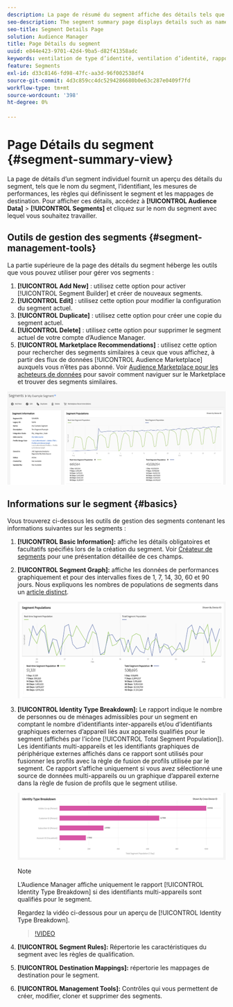 ```yaml
---
description: La page de résumé du segment affiche des détails tels que le nom, les caractéristiques du segment, les règles, les données de performances et les informations de mappage des destinations.
seo-description: The segment summary page displays details such as name, traits in the segment, rules, performance data, and destination mapping information.
seo-title: Segment Details Page
solution: Audience Manager
title: Page Détails du segment
uuid: e844e423-9701-42d4-9ba5-d82f41358adc
keywords: ventilation de type d’identité, ventilation d’identité, rapport d’identité d’audience, multi-appareils, identifiant multi-appareils, identifiant d’appareil
feature: Segments
exl-id: d33c8146-fd98-47fc-aa3d-96f002538df4
source-git-commit: 4d3c859cc4dc5294286680b0e63c287e0409f7fd
workflow-type: tm+mt
source-wordcount: '398'
ht-degree: 0%

---
```


# Page Détails du segment {#segment-summary-view}

La page de détails d’un segment individuel fournit un aperçu des détails du segment, tels que le nom du segment, l’identifiant, les mesures de performances, les règles qui définissent le segment et les mappages de destination. Pour afficher ces détails, accédez à **[!UICONTROL Audience Data]** > **[!UICONTROL Segments]** et cliquez sur le nom du segment avec lequel vous souhaitez travailler.

## Outils de gestion des segments {#segment-management-tools}

La partie supérieure de la page des détails du segment héberge les outils que vous pouvez utiliser pour gérer vos segments :

1. **[!UICONTROL Add New]** : utilisez cette option pour activer [!UICONTROL Segment Builder] et créer de nouveaux segments.
2. **[!UICONTROL Edit]** : utilisez cette option pour modifier la configuration du segment actuel.
3. **[!UICONTROL Duplicate]** : utilisez cette option pour créer une copie du segment actuel.
4. **[!UICONTROL Delete]** : utilisez cette option pour supprimer le segment actuel de votre compte d’Audience Manager.
5. **[!UICONTROL Marketplace Recommendations]** : utilisez cette option pour rechercher des segments similaires à ceux que vous affichez, à partir des flux de données [!UICONTROL Audience Marketplace] auxquels vous n’êtes pas abonné. Voir [Audience Marketplace pour les acheteurs de données](../audience-marketplace/marketplace-data-buyers/marketplace-data-buyers.md) pour savoir comment naviguer sur le Marketplace et trouver des segments similaires.

![basic-segment-information](assets/basic-segment-information.png)

## Informations sur le segment {#basics}

Vous trouverez ci-dessous les outils de gestion des segments contenant les informations suivantes sur les segments :

1. **[!UICONTROL Basic Information]:** affiche les détails obligatoires et facultatifs spécifiés lors de la création du segment. Voir [Créateur de segments](segment-builder.md) pour une présentation détaillée de ces champs.
2. **[!UICONTROL Segment Graph]:** affiche les données de performances graphiquement et pour des intervalles fixes de 1, 7, 14, 30, 60 et 90 jours. Nous expliquons les nombres de populations de segments dans un [article distinct](../../features/segments/segment-builder-data.md).

   ![segments-graph](assets/segment-graph.png)

3. **[!UICONTROL Identity Type Breakdown]:** Le rapport indique le nombre de personnes ou de ménages admissibles pour un segment en comptant le nombre d’identifiants inter-appareils et/ou d’identifiants graphiques externes d’appareil liés aux appareils qualifiés pour le segment (affichés par l’icône [!UICONTROL Total Segment Population]). Les identifiants multi-appareils et les identifiants graphiques de périphérique externes affichés dans ce rapport sont utilisés pour fusionner les profils avec la règle de fusion de profils utilisée par le segment. Ce rapport s’affiche uniquement si vous avez sélectionné une source de données multi-appareils ou un graphique d’appareil externe dans la règle de fusion de profils que le segment utilise.

   ![segments-graph](assets/segment-type.png)

   >[!NOTE]
   >
   >L’Audience Manager affiche uniquement le rapport [!UICONTROL Identity Type Breakdown] si des identifiants multi-appareils sont qualifiés pour le segment.

   Regardez la vidéo ci-dessous pour un aperçu de [!UICONTROL Identity Type Breakdown].
   >[!VIDEO](https://video.tv.adobe.com/v/32077?captions=fre_fr)

4. **[!UICONTROL Segment Rules]:** Répertorie les caractéristiques du segment avec les règles de qualification.
5. **[!UICONTROL Destination Mappings]:** répertorie les mappages de destination pour le segment.
6. **[!UICONTROL Management Tools]:** Contrôles qui vous permettent de créer, modifier, cloner et supprimer des segments.
